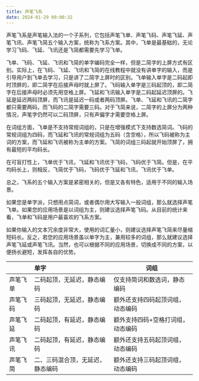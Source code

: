 ```yaml
---
title: 声笔飞系
date: 2024-01-29 09:00:32
---
```


声笔飞系是声笔输入法的一个子系列，它包括声笔飞单、声笔飞码、声笔飞延、声笔飞讯、声笔飞简五个输入方案，统称为飞系方案。其中，飞单是最基础的，无论学习飞码、飞延、飞讯还是飞简都需要先学习飞单。

飞单、飞码、飞延、飞讯和飞简的单字编码完全一样，但是二简字的上屏方式有区别。实际上，在飞码、飞延、飞讯和飞简的在线教程中就没有讲单字的输入，而是引导用户到飞单去学习，只是讲了二简字上屏时的区别。飞单输入单字是二码起即时顶屏的，即二简字在后接声母时就上屏了。飞码输入单字是三码起顶的，即二简字在后接声母时必须先用空格上屏。飞延和飞讯输入单字是二码起延迟顶屏的。飞延是延迟两码顶屏，而飞讯是延迟一码或者两码顶屏。飞单、飞延和飞讯的二简字都只需要两码，而飞码的二简字需要三码。对于飞简来说，二简字的上屏分为两种情况，声笔字仍然可以二码顶屏，只有声偏字才需要空格上屏。

在词组方面，飞单是不支持常规词组的，只是在增强模式下支持数选简词。飞码的常规词组为四码，而飞延和飞讯的常规词组为五码（含空格），所以飞码被称为主词的方案，而飞延和飞讯被称为主单的方案。飞简的词组三码起就开始顶屏了，拥有最短的平均码长。

在可盲打性上，飞单优于飞讯，飞延和飞讯优于飞码，飞码优于飞简。但是，在平均码长上，则相反，飞简优于飞码，飞码优于飞延和飞讯，飞讯优于飞单。

总之，飞系的五个输入方案是紧密相关的，但是又各有特色，适用于不同的输入场景。

如果您是单字派，只想用点简词，或者偶尔用大写输入一般词组，那么就选择声笔飞单。如果您的应用场景是以词组为主，则建议选择声笔飞码。从目前的统计来看，飞单和飞码是用户最喜欢的飞系方案。

如果你输入的文本冗余度非常大，使用的词汇量小，则建议选择声笔飞简来尽量缩短码长。反之，若您的应用场景虽以单字为主，兼用较多的词组，那么就建议选择声笔飞延或声笔飞讯。当然，也可以根据不同的应用场景，切换成不同的方案，以便扬长避短，发挥各自的优势。

|          | 单字                             | 词组                              |
| :------- | :------------------------------- | --------------------------------- |
| 声笔飞单 | 二码起顶，无延迟，静态编码       | 仅支持简词和数选词，静态编码      |
| 声笔飞码 | 三码起顶，无延迟，静态编码       | 额外还支持四码起顶词组，动态编码  |
| 声笔飞延 | 二码起顶，有延迟，静态编码       | 额外支持四码+空格打词组，动态编码 |
| 声笔飞讯 | 二码起顶，有延迟，静态编码       | 额外还支持五码起顶词组，动态编码  |
| 声笔飞简 | 二、三码混合顶，无延迟，静态编码 | 额外还支持三码起顶词组，动态编码  |
